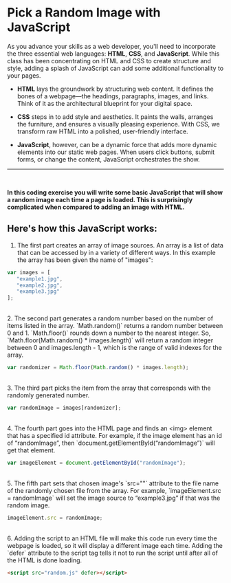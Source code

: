 # Pick a Random Image with JavaScript

As you advance your skills as a web developer, you'll need to incorporate the three essential web languages: **HTML**, **CSS**, and **JavaScript**. While this class has been concentrating on HTML and CSS to create structure and style, adding a splash of JavaScript can add some additional functionality to your pages. 

* **HTML** lays the groundwork by structuring web content. It defines the bones of a webpage—the headings, paragraphs, images, and links. Think of it as the architectural blueprint for your digital space.

* **CSS** steps in to add style and aesthetics. It paints the walls, arranges the furniture, and ensures a visually pleasing experience. With CSS, we transform raw HTML into a polished, user-friendly interface.

* **JavaScript**, however, can be a dynamic force that adds more dynamic elements into our static web pages. When users click buttons, submit forms, or change the content, JavaScript orchestrates the show.

---
<br>

**In this coding exercise you will write some basic JavaScript that will show a random image each time a page is loaded. This is surprisingly complicated when compared to adding an image with HTML.**

## Here's how this JavaScript works: 

1. The first part creates an array of image sources. An array is a list of data that can be accessed by in a variety of different ways. In this example the array has been given the name of "images":

```javascript
var images = [
   "example1.jpg",
   "example2.jpg",
   "example3.jpg"
];
```
<br>
2. The second part generates a random number based on the number of items listed in the array. `Math.random()` returns a random number between 0 and 1. `Math.floor()` rounds down a number to the nearest integer. So, `Math.floor(Math.random() * images.length)` will return a random integer between 0 and images.length - 1, which is the range of valid indexes for the array. 

```javascript
var randomizer = Math.floor(Math.random() * images.length);
```

<br>
3. The third part picks the item from the array that corresponds with the randomly generated number.

```javascript
var randomImage = images[randomizer];
```

<br>
4. The fourth part goes into the HTML page and finds an &lt;img&gt; element that has a specified id attribute. For example, if the image element has an id of “randomImage”, then `document.getElementById(“randomImage”)` will get that element.

```javascript
var imageElement = document.getElementById("randomImage");
```

<br>
5. The fifth part sets that chosen image's `src=""` attribute to the file name of the randomly chosen file from the array. For example, `imageElement.src = randomImage` will set the image source to “example3.jpg” if that was the random image.

```javascript
imageElement.src = randomImage;
```

<br>
6. Adding the script to an HTML file will make this code run every time the webpage is loaded, so it will display a different image each time. Adding the `defer` attribute to the script tag tells it not to run the script until after all of the HTML is done loading. 

```html
<script src="random.js" defer></script>
```

